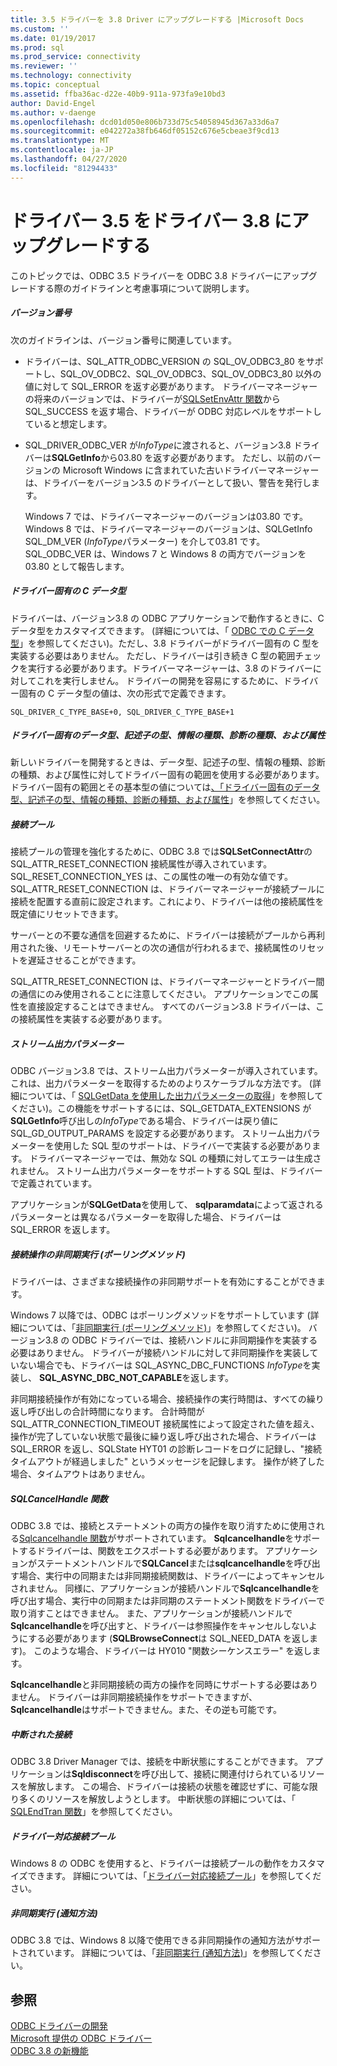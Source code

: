 ```yaml
---
title: 3.5 ドライバーを 3.8 Driver にアップグレードする |Microsoft Docs
ms.custom: ''
ms.date: 01/19/2017
ms.prod: sql
ms.prod_service: connectivity
ms.reviewer: ''
ms.technology: connectivity
ms.topic: conceptual
ms.assetid: ffba36ac-d22e-40b9-911a-973fa9e10bd3
author: David-Engel
ms.author: v-daenge
ms.openlocfilehash: dcd01d050e806b733d75c54058945d367a33d6a7
ms.sourcegitcommit: e042272a38fb646df05152c676e5cbeae3f9cd13
ms.translationtype: MT
ms.contentlocale: ja-JP
ms.lasthandoff: 04/27/2020
ms.locfileid: "81294433"
---
```

# <a name="upgrading-a-35-driver-to-a-38-driver"></a>ドライバー 3.5 をドライバー 3.8 にアップグレードする
このトピックでは、ODBC 3.5 ドライバーを ODBC 3.8 ドライバーにアップグレードする際のガイドラインと考慮事項について説明します。  
  
##### <a name="version-numbers"></a>バージョン番号  
 次のガイドラインは、バージョン番号に関連しています。  
  
-   ドライバーは、SQL_ATTR_ODBC_VERSION の SQL_OV_ODBC3_80 をサポートし、SQL_OV_ODBC2、SQL_OV_ODBC3、SQL_OV_ODBC3_80 以外の値に対して SQL_ERROR を返す必要があります。 ドライバーマネージャーの将来のバージョンでは、ドライバーが[SQLSetEnvAttr 関数](../../../odbc/reference/syntax/sqlsetenvattr-function.md)から SQL_SUCCESS を返す場合、ドライバーが ODBC 対応レベルをサポートしていると想定します。  
  
-   SQL_DRIVER_ODBC_VER が*InfoType*に渡されると、バージョン3.8 ドライバーは**SQLGetInfo**から03.80 を返す必要があります。 ただし、以前のバージョンの Microsoft Windows に含まれていた古いドライバーマネージャーは、ドライバーをバージョン3.5 のドライバーとして扱い、警告を発行します。  
  
     Windows 7 では、ドライバーマネージャーのバージョンは03.80 です。 Windows 8 では、ドライバーマネージャーのバージョンは、SQLGetInfo SQL_DM_VER (*InfoType*パラメーター) を介して03.81 です。 SQL_ODBC_VER は、Windows 7 と Windows 8 の両方でバージョンを03.80 として報告します。  
  
##### <a name="driver-specific-c-data-types"></a>ドライバー固有の C データ型  
 ドライバーは、バージョン3.8 の ODBC アプリケーションで動作するときに、C データ型をカスタマイズできます。 (詳細については、「 [ODBC での C データ型](../../../odbc/reference/develop-app/c-data-types-in-odbc.md)」を参照してください)。ただし、3.8 ドライバーがドライバー固有の C 型を実装する必要はありません。 ただし、ドライバーは引き続き C 型の範囲チェックを実行する必要があります。ドライバーマネージャーは、3.8 のドライバーに対してこれを実行しません。 ドライバーの開発を容易にするために、ドライバー固有の C データ型の値は、次の形式で定義できます。  
  
```  
SQL_DRIVER_C_TYPE_BASE+0, SQL_DRIVER_C_TYPE_BASE+1  
```  
  
##### <a name="driver-specific-data-types-descriptor-types-information-types-diagnostic-types-and-attributes"></a>ドライバー固有のデータ型、記述子の型、情報の種類、診断の種類、および属性  
 新しいドライバーを開発するときは、データ型、記述子の型、情報の種類、診断の種類、および属性に対してドライバー固有の範囲を使用する必要があります。 ドライバー固有の範囲とその基本型の値については[、「ドライバー固有のデータ型、記述子の型、情報の種類、診断の種類、および属性](../../../odbc/reference/develop-app/driver-specific-data-types-descriptor-information-diagnostic.md)」を参照してください。  
  
##### <a name="connection-pooling"></a>接続プール  
 接続プールの管理を強化するために、ODBC 3.8 では**SQLSetConnectAttr**の SQL_ATTR_RESET_CONNECTION 接続属性が導入されています。 SQL_RESET_CONNECTION_YES は、この属性の唯一の有効な値です。 SQL_ATTR_RESET_CONNECTION は、ドライバーマネージャーが接続プールに接続を配置する直前に設定されます。これにより、ドライバーは他の接続属性を既定値にリセットできます。  
  
 サーバーとの不要な通信を回避するために、ドライバーは接続がプールから再利用された後、リモートサーバーとの次の通信が行われるまで、接続属性のリセットを遅延させることができます。  
  
 SQL_ATTR_RESET_CONNECTION は、ドライバーマネージャーとドライバー間の通信にのみ使用されることに注意してください。 アプリケーションでこの属性を直接設定することはできません。 すべてのバージョン3.8 ドライバーは、この接続属性を実装する必要があります。  
  
##### <a name="streamed-output-parameters"></a>ストリーム出力パラメーター  
 ODBC バージョン3.8 では、ストリーム出力パラメーターが導入されています。これは、出力パラメーターを取得するためのよりスケーラブルな方法です。 (詳細については、「 [SQLGetData を使用した出力パラメーターの取得](../../../odbc/reference/develop-app/retrieving-output-parameters-using-sqlgetdata.md)」を参照してください)。この機能をサポートするには、SQL_GETDATA_EXTENSIONS が**SQLGetInfo**呼び出しの*InfoType*である場合、ドライバーは戻り値に SQL_GD_OUTPUT_PARAMS を設定する必要があります。 ストリーム出力パラメーターを使用した SQL 型のサポートは、ドライバーで実装する必要があります。 ドライバーマネージャーでは、無効な SQL の種類に対してエラーは生成されません。 ストリーム出力パラメーターをサポートする SQL 型は、ドライバーで定義されています。  
  
 アプリケーションが**SQLGetData**を使用して、 **sqlparamdata**によって返されるパラメーターとは異なるパラメーターを取得した場合、ドライバーは SQL_ERROR を返します。  
  
##### <a name="asynchronous-execution-for-connection-operations-polling-method"></a>接続操作の非同期実行 (ポーリングメソッド)  
 ドライバーは、さまざまな接続操作の非同期サポートを有効にすることができます。  
  
 Windows 7 以降では、ODBC はポーリングメソッドをサポートしています (詳細については、「[非同期実行 (ポーリングメソッド)](../../../odbc/reference/develop-app/asynchronous-execution-polling-method.md)」を参照してください)。 バージョン3.8 の ODBC ドライバーでは、接続ハンドルに非同期操作を実装する必要はありません。 ドライバーが接続ハンドルに対して非同期操作を実装していない場合でも、ドライバーは SQL_ASYNC_DBC_FUNCTIONS *InfoType*を実装し、 **SQL_ASYNC_DBC_NOT_CAPABLE**を返します。  
  
 非同期接続操作が有効になっている場合、接続操作の実行時間は、すべての繰り返し呼び出しの合計時間になります。 合計時間が SQL_ATTR_CONNECTION_TIMEOUT 接続属性によって設定された値を超え、操作が完了していない状態で最後に繰り返し呼び出された場合、ドライバーは SQL_ERROR を返し、SQLState HYT01 の診断レコードをログに記録し、"接続タイムアウトが経過しました" というメッセージを記録します。 操作が終了した場合、タイムアウトはありません。  
  
##### <a name="sqlcancelhandle-function"></a>SQLCancelHandle 関数  
 ODBC 3.8 では、接続とステートメントの両方の操作を取り消すために使用される[Sqlcancelhandle 関数](../../../odbc/reference/syntax/sqlcancelhandle-function.md)がサポートされています。 **Sqlcancelhandle**をサポートするドライバーは、関数をエクスポートする必要があります。 アプリケーションがステートメントハンドルで**SQLCancel**または**sqlcancelhandle**を呼び出す場合、実行中の同期または非同期接続関数は、ドライバーによってキャンセルされません。 同様に、アプリケーションが接続ハンドルで**Sqlcancelhandle**を呼び出す場合、実行中の同期または非同期のステートメント関数をドライバーで取り消すことはできません。 また、アプリケーションが接続ハンドルで**Sqlcancelhandle**を呼び出すと、ドライバーは参照操作をキャンセルしないようにする必要があります (**SQLBrowseConnect**は SQL_NEED_DATA を返します)。 このような場合、ドライバーは HY010 "関数シーケンスエラー" を返します。  
  
 **Sqlcancelhandle**と非同期接続の両方の操作を同時にサポートする必要はありません。 ドライバーは非同期接続操作をサポートできますが、 **Sqlcancelhandle**はサポートできません。また、その逆も可能です。  
  
##### <a name="suspended-connections"></a>中断された接続  
 ODBC 3.8 Driver Manager では、接続を中断状態にすることができます。 アプリケーションは**Sqldisconnect**を呼び出して、接続に関連付けられているリソースを解放します。 この場合、ドライバーは接続の状態を確認せずに、可能な限り多くのリソースを解放しようとします。 中断状態の詳細については、「 [SQLEndTran 関数](../../../odbc/reference/syntax/sqlendtran-function.md)」を参照してください。  
  
##### <a name="driver-aware-connection-pooling"></a>ドライバー対応接続プール  
 Windows 8 の ODBC を使用すると、ドライバーは接続プールの動作をカスタマイズできます。 詳細については、「[ドライバー対応接続プール](../../../odbc/reference/develop-app/driver-aware-connection-pooling.md)」を参照してください。  
  
##### <a name="asynchronous-execution-notification-method"></a>非同期実行 (通知方法)  
 ODBC 3.8 では、Windows 8 以降で使用できる非同期操作の通知方法がサポートされています。 詳細については、「[非同期実行 (通知方法)](../../../odbc/reference/develop-app/asynchronous-execution-notification-method.md)」を参照してください。  
  
## <a name="see-also"></a>参照  
 [ODBC ドライバーの開発](../../../odbc/reference/develop-driver/developing-an-odbc-driver.md)   
 [Microsoft 提供の ODBC ドライバー](../../../odbc/microsoft/microsoft-supplied-odbc-drivers.md)   
 [ODBC 3.8 の新機能](../../../odbc/reference/what-s-new-in-odbc-3-8.md)
